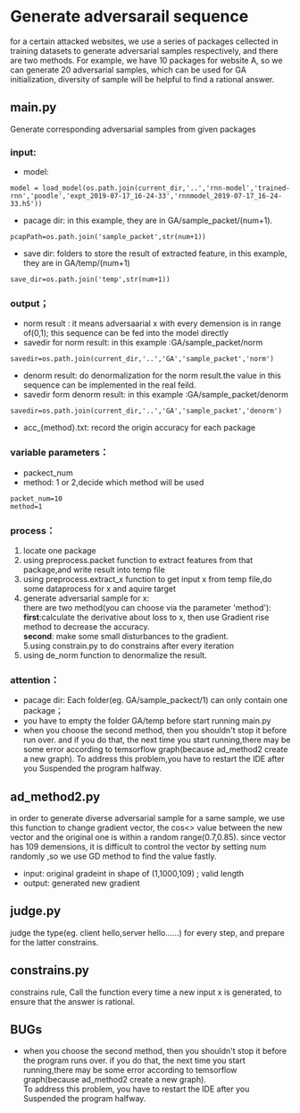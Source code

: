 # Generate adversarail sequence
for a certain attacked websites, we use a series of packages  cellected in training datasets to generate adversarial samples respectively,
and there are two methods. For example, we have 10 packages for website A, so we can generate 20 adversarial samples, which can be used for GA initialization, diversity of sample will be helpful to find a rational answer.

## main.py
Generate corresponding adversarial samples from  given packages
### input:
* model: 
```
model = load_model(os.path.join(current_dir,'..','rnn-model','trained-rnn','poodle','expt_2019-07-17_16-24-33','rnnmodel_2019-07-17_16-24-33.h5'))
```
* pacage dir: in this example, they are in  GA/sample_packet/(num+1).

```
pcapPath=os.path.join('sample_packet',str(num+1))
```
* save dir: folders to store the result of extracted feature, in this example, they are in GA/temp/(num+1)
```
save_dir=os.path.join('temp',str(num+1))
```
### output；
* norm result : it means adversaarial x with every demension is in range of(0,1); this sequence can be fed into the model directly
* savedir for norm result:  in this example :GA/sample_packet/norm
```
savedir=os.path.join(current_dir,'..','GA','sample_packet','norm')
```
* denorm result: do denormalization for the norm result.the value in this sequence can be implemented in the real feild.
* savedir form denorm result:  in this example :GA/sample_packet/denorm
```
savedir=os.path.join(current_dir,'..','GA','sample_packet','denorm')
```
* acc_{method}.txt: record the origin accuracy for each package
### variable parameters：
* packect_num
* method: 1 or 2,decide which method will be used
```
packet_num=10
method=1
```
### process：
1. locate one package    
2. using preprocess.packet function to extract features from that package,and write result into temp file
3. using preprocess.extract_x function to get input x from temp file,do some dataprocess for x and aquire target
4. generate adversarial sample for x:  
there are two method(you can choose via the parameter 'method'):  
__first__:calculate the derivative about loss to x, then use Gradient rise method to decrease the accuracy.  
__second__: make some small disturbances to the gradient.  
5.using constrain.py to do constrains after every iteration
6. using de_norm function to denormalize the result.

### attention：
* pacage dir: Each folder(eg. GA/sample_packect/1) can only contain one package；
* you have to empty the folder GA/temp before start running main.py
* when you choose the second method, then you shouldn't stop it before run over. and if you do that, the next time you start running,there may be some error according to temsorflow graph(because ad_method2 create a new graph). To address this problem,you have to restart the IDE after you Suspended the program  halfway.

## ad_method2.py
in order to generate diverse adversarial sample for a same sample, we use this function to change gradient vector, the cos<> value between the new vector and the original one is within a random range(0.7,0.85). since vector has 109 demensions, it is difficult to control the vector by setting num randomly ,so we use GD method to find the value fastly. 
    
* input: original gradeint in shape of (1,1000,109) ; valid length
* output: generated new gradient

## judge.py
judge the type(eg. client hello,server hello……) for every step, and prepare for the latter constrains.

## constrains.py
constrains rule, Call the function every time a new input x is generated, to ensure that the answer is rational.

## BUGs
* when you choose the second method, then you shouldn't stop it before the program runs over. if you do that, the next time you start running,there may be some error according to temsorflow graph(because ad_method2 create a new graph).  
To address this problem, you have to restart the IDE after you Suspended the program  halfway.





              
              
              

        






